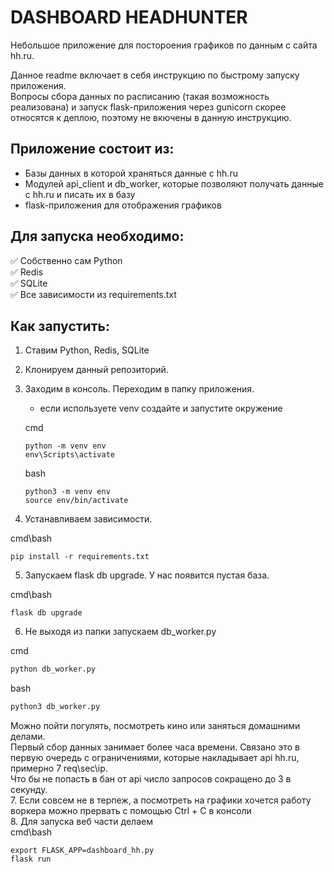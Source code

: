 # DASHBOARD HEADHUNTER
Небольшое приложение для постороения графиков по данным с сайта hh.ru.    

Данное readme включает в себя инструкцию по быстрому запуску приложения.    
Вопросы сбора данных по расписанию (такая возможность реализована) и запуск flask-приложения через gunicorn скорее относятся к деплою, поэтому не вкючены в данную инструкцию.    

## Приложение состоит из:
* Базы данных в которой храняться данные с hh.ru
* Модулей api_client и db_worker, которые позволяют получать данные с hh.ru и писать их в базу
* flask-приложения для отображения графиков

## Для запуска необходимо:
:white_check_mark: Собственно сам Python    
:white_check_mark: Redis    
:white_check_mark: SQLite    
:white_check_mark: Все зависимости из requirements.txt    

## Как запустить:
1. Ставим Python, Redis, SQLite
2. Клонируем данный репозиторий.    
3. Заходим в консоль. Переходим в папку приложения.    
    * если используете venv создайте и запустите окружение
    
    cmd
    ```
    python -m venv env
    env\Scripts\activate
    ```
    bash
    ```
    python3 -m venv env
    source env/bin/activate
    ```
4. Устанавливаем зависимости.

cmd\bash
```
pip install -r requirements.txt
```


5. Запускаем flask db upgrade. У нас появится пустая база.

cmd\bash
```
flask db upgrade
```
6. Не выходя из папки запускаем db_worker.py

cmd
```cmd
python db_worker.py
```
bash
```bash
python3 db_worker.py
```
Можно пойти погулять, посмотреть кино или заняться домашними делами.    
Первый сбор данных занимает более часа времени. Связано это в первую очередь с ограничениями, которые накладывает api hh.ru, примерно 7 req\sec\ip.    
Что бы не попасть в бан от api число запросов сокращено до 3 в секунду.    
7. Если совсем не в терпеж, а посмотреть на графики хочется работу воркера можно прервать с помощью Ctrl + C в консоли    
8. Для запуска веб части делаем    
cmd\bash
```
export FLASK_APP=dashboard_hh.py
flask run
```

